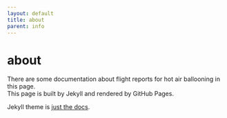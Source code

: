 ```yaml
---
layout: default
title: about
parent: info
---
```


# about

There are some documentation about flight reports for hot air ballooning in this page.  
This page is built by Jekyll and rendered by GitHub Pages.

Jekyll theme is [just the docs](https://just-the-docs.com).

